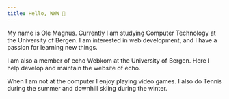 ```yaml
---
title: Hello, WWW 👋
---
```


My name is Ole Magnus. Currently I am studying Computer Technology at
the University of Bergen. I am interested in web development, and I
have a passion for learning new things.

I am also a member of echo Webkom at the University of Bergen. Here I
help develop and maintain the website of echo.

When I am not at the computer I enjoy playing video games. I also do
Tennis during the summer and downhill skiing during the winter.
